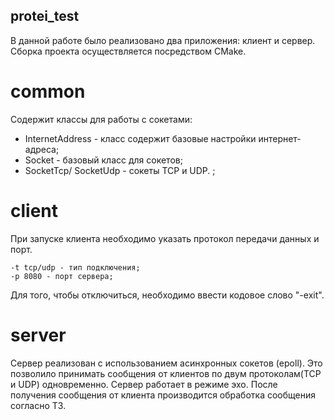 ## protei_test

В данной работе было реализовано два приложения: клиент и сервер.
Сборка проекта осуществляется посредством CMake.

# common

Содержит классы для работы с сокетами:
- InternetAddress - класс содержит базовые настройки интернет-адреса;
- Socket - базовый класс для сокетов;
- SocketTcp/ SocketUdp - сокеты TCP и UDP. ;

# сlient

При запуске клиента необходимо указать протокол передачи данных и порт.
```
-t tcp/udp - тип подключения;
-p 8080 - порт сервера;
```
Для того, чтобы отключиться, необходимо ввести кодовое слово "-exit".

# server

Сервер реализован с использованием асинхронных сокетов (epoll).
Это позволило принимать сообщения от клиентов по двум протоколам(TCP и UDP) одновременно.
Сервер работает в режиме эхо.
После получения сообщения от клиента производится обработка сообщения согласно ТЗ.
